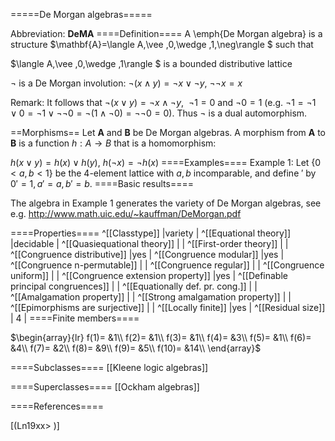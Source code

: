 =====De Morgan algebras=====

Abbreviation: **DeMA**
====Definition====
A \emph{De Morgan algebra} is a structure $\mathbf{A}=\langle A,\vee
,0,\wedge ,1,\neg\rangle $ such that


$\langle A,\vee ,0,\wedge ,1\rangle $ is a bounded distributive
lattice


$\neg$ is a De Morgan involution:  $\neg( x\wedge
y) =\neg x\vee \neg y$, $\neg\neg x=x$


Remark: 
It follows that $\neg ( x\vee y) =\neg x\wedge \neg y$, $\ \neg 1=0$ and $\neg 0=1$ (e.g. $\neg 1=\neg 1\vee 0=\neg 1\vee\neg\neg 0=
\neg(1\wedge\neg 0)=\neg\neg 0=0$). Thus $\neg$ is a dual automorphism.

==Morphisms==
Let $\mathbf{A}$ and $\mathbf{B}$ be De Morgan algebras. A morphism from $\mathbf{A}$ to $\mathbf{B}$ is a function $h:A\rightarrow B$ that is a
homomorphism: 

$h(x\vee y)=h(x)\vee h(y)$, $h(\neg x)=\neg h(x)$
====Examples====
Example 1: Let $\{0<a,b<1\}$ be the 4-element lattice with $a,b$ incomparable, and define $'$ by $0'=1,a'=a,b'=b$.
====Basic results====

The algebra in Example 1 generates the variety of De Morgan algebras, see e.g. http://www.math.uic.edu/~kauffman/DeMorgan.pdf

====Properties====
^[[Classtype]]  |variety |
^[[Equational theory]]  |decidable |
^[[Quasiequational theory]]  | |
^[[First-order theory]]  | |
^[[Congruence distributive]]  |yes |
^[[Congruence modular]]  |yes |
^[[Congruence n-permutable]]  | |
^[[Congruence regular]]  | |
^[[Congruence uniform]]  | |
^[[Congruence extension property]]  |yes |
^[[Definable principal congruences]]  | |
^[[Equationally def. pr. cong.]]  | |
^[[Amalgamation property]]  | |
^[[Strong amalgamation property]]  | |
^[[Epimorphisms are surjective]]  | |
^[[Locally finite]]  |yes |
^[[Residual size]]  | 4 |
====Finite members====

$\begin{array}{lr}
f(1)= &1\\
f(2)= &1\\
f(3)= &1\\
f(4)= &3\\
f(5)= &1\\
f(6)= &4\\
f(7)= &2\\
f(8)= &9\\
f(9)= &5\\
f(10)= &14\\
\end{array}$

====Subclasses====
[[Kleene logic algebras]] 

====Superclasses====
[[Ockham algebras]] 


====References====

[(Ln19xx>
)]